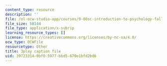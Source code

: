 ```yaml
---
content_type: resource
description: ''
file: /ol-ocw-studio-app/courses/9-00sc-introduction-to-psychology-fall-2011/397233140bf05977bbd5670e1bfd2bd6_yBYebcVw8Zk.vtt
file_size: 58144
file_type: application/x-subrip
learning_resource_types: []
license: https://creativecommons.org/licenses/by-nc-sa/4.0/
ocw_type: OCWFile
resourcetype: Other
title: 3play caption file
uid: 39723314-0bf0-5977-bbd5-670e1bfd2bd6
---
```

